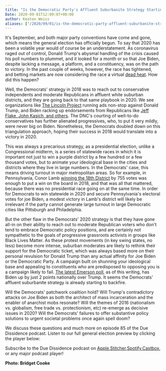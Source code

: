 ```yaml
---
title: "Is the Democratic Party's Affluent Suburbanite Strategy Starting to Backfire?"
Date: 2020-09-01T12:09:07+00:00
author: Keaton Weiss
aliases: ["/2020/09/01/is-the-democratic-party-affluent-suburbanite-strategy-starting-to-backfire"]
---
```


It's September, and both major party conventions have come and gone, which means the general election has officially begun. To say that 2020 has been a volatile year would of course be an understatement. As coronavirus raged out of control, Donald Trump's abysmal handling of the crisis caused his poll numbers to plummet, and it looked for a month or so that Joe Biden, despite lacking a message, a platform, and a constituency, was on the path to victory. In the past couple of weeks, however, the race has tightened, and betting markets are now considering the race a virtual [dead heat](https://www.realclearpolitics.com/elections/betting_odds/2020_president/). How did this happen?

Well, the Democrats' strategy in 2018 was to reach out to conservative independents and moderate Republicans in affluent white suburban districts, and they are going back to that same playbook in 2020. We see organizations like [The Lincoln Project](https://www.youtube.com/channel/UCpYCxV51bykhMY-wSUozQRg) running ads non-stop against Donald Trump, and Biden racking up endorsements from Republicans like [Jeff Flake, John Kasich, and others](https://www.yahoo.com/entertainment/john-kasich-cindy-mccain-other-221202222.html). The DNC's courting of well-to-do conservatives has further alienated progressives, who, to put it very mildly, were never big on Biden. Nonetheless, the Democrats doubled down on this triangulation approach, hoping their success in 2018 would translate into a victory in 2020. 

This was always a precarious strategy, as a presidential election, unlike a Congressional midterm, is a series of statewide races in which it is important not just to win a purple district by a few hundred or a few thousand votes, but to animate your ideological base in the cities and districts where they live in large numbers. In the Democrats' case, this means driving turnout in major metropolitan areas. So for example, in Pennsylvania, Conor Lamb [winning the 18th District](https://en.wikipedia.org/wiki/2018_Pennsylvania%27s_18th_congressional_district_special_election#:~:text=Democrat%20Conor%20Lamb%20defeated%20Republican%20Rick%20Saccone%2049.86%25%20to%2049.53%25.) by 755 votes was enough to put a win on the board in 2018, and that was all that mattered, because there was no presidential race going on at the same time. In order for Democrats to win statewide in 2020 and secure Pennsylvania's electoral votes for joe Biden, a modest victory in Lamb's district will likely be irrelevant if the party cannot generate large turnout in large Democratic cities like Pittsburgh and Philadelphia. 

But the other flaw in the Democrats' 2020 strategy is that they have gone all-in on their ability to reach out to moderate Republican voters who don't tend to embrace Democratic policy positions, and are certainly not sympathetic to the goals of progressive grassroots activists in groups like Black Lives Matter. As these protest movements (in key swing states, no less) become more intense, suburban moderates are likely to rethink their support for the Democratic ticket, which was always based more on their personal revulsion for Donald Trump than any actual affinity for Joe Biden or the Democratic Party. A campaign built on shunning your ideological base and appealing to constituents who are predisposed to opposing you is a campaign likely to fail. [The latest Emerson poll](https://emersonpolling.reportablenews.com/pr/august-2020-presidential-race-tightens-after-party-conventions), as of this writing, has Biden up by just 2 points nationally over Trump. It seems the Democrats' affluent suburbanite strategy is already starting to backfire.

Will the Democrats' patchwork coalition hold? Will Trump's contradictory attacks on Joe Biden as both the architect of mass incarceration and the enabler of anarchist mobs resonate? Will the themes of 2016 (nationalism vs. globalism, free trade vs. protectionism, etc) re-emerge as decisive issues in 2020? Will the Democrats' failures to offer substantive policy solutions to urgent societal problems once again spell doom? 

We discuss these questions and much more on episode 85 of the Due Dissidence podcast. Listen to our full general election preview by clicking the player below:

Subscribe to the Due Dissidence podcast on [Apple,](https://podcasts.apple.com/us/podcast/due-dissidence/id1457244081)[Stitcher](https://www.stitcher.com/podcast/due-dissidence)[,](https://podcasts.apple.com/us/podcast/due-dissidence/id1457244081)[Spotify](https://open.spotify.com/show/3jDky0r8Cg0vlYuORwWhaE)[,](https://podcasts.apple.com/us/podcast/due-dissidence/id1457244081)[Castbox](https://castbox.fm/channel/Due-Dissidence%7D-id2086184?country=us)[,](https://podcasts.apple.com/us/podcast/due-dissidence/id1457244081) or any major podcast player!

**Photo: Bridget Cooke**
